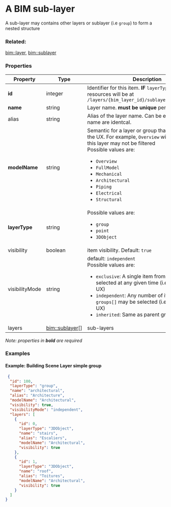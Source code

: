 # A BIM sub-layer

A sub-layer may contains other layers or sublayer (i.e `group`) to form a nested structure

### Related:

[bim::layer](layer.md), [bim::sublayer](sublayer.md)
### Properties

| Property | Type | Description |
| --- | --- | --- |
| **id** | integer | Identifier for this item. **IF** `layerType != 'group'`, resources will be at `/layers/{bim_layer_id}/sublayers/{this.id}/...` |
| **name** | string | Layer name. **must be unique** per BIM layer |
| alias | string | Alias of the layer name. Can be empty if alias and name are identcal. |
| **modelName** | string | Semantic for a layer or group that may help refine the UX. For example, `Overview` will indicate that this layer may not be filtered<div>Possible values are:<ul><li>`Overview`</li><li>`FullModel`</li><li>`Mechanical`</li><li>`Architectural`</li><li>`Piping`</li><li>`Electrical`</li><li>`Structural`</li></ul></div> |
| **layerType** | string | <div>Possible values are:<ul><li>`group`</li><li>`point`</li><li>`3DObject`</li></ul></div> |
| visibility | boolean | item visibility. Default: `true` |
| visibilityMode | string | default: `independent`<div>Possible values are:<ul><li>`exclusive`: A single item from `groups[]` may be selected at any given time (i.e. radio-buttons UX)</li><li>`independent`: Any number of items from `groups[]` may be selected (i.e. check-boxes UX)</li><li>`inherited`: Same as parent group</li></ul></div> |
| layers | [bim::sublayer](sublayer.md)[] | sub-layers |

*Note: properties in **bold** are required*

### Examples 

#### Example: Building Scene Layer simple group 

```json
 {
  "id": 100,
  "layerType": "group",
  "name": "architectural",
  "alias": "Architecture",
  "modelName": "Architectural",
  "visibility": true,
  "visibilityMode": "independent",
  "layers": [
    {
      "id": 0,
      "layerType": "3DObject",
      "name": "stairs",
      "alias": "Escaliers",
      "modelName": "Architectural",
      "visibility": true
    },
    {
      "id": 1,
      "layerType": "3DObject",
      "name": "roof",
      "alias": "Toitures",
      "modelName": "Architectural",
      "visibility": true
    }
  ]
} 
```

